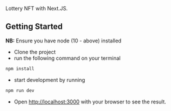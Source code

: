 Lottery NFT with Next.JS.

## Getting Started

**NB:** Ensure you have node (10 - above) installed

- Clone the project
- run the following command on your terminal

```bash
npm install
```

- start development by running

```bash
npm run dev
```

- Open [http://localhost:3000](http://localhost:3000) with your browser to see the result.
